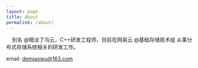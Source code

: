 ```yaml
---
layout: page
title: About
permalink: /about/
---
```


&nbsp;&nbsp;&nbsp;&nbsp;别名 @暗淡了乌云，C++研发工程师，目前在网易云 @基础存储技术组 从事分布式存储系统相关的研发工作。

email: demiaowu@163.com
